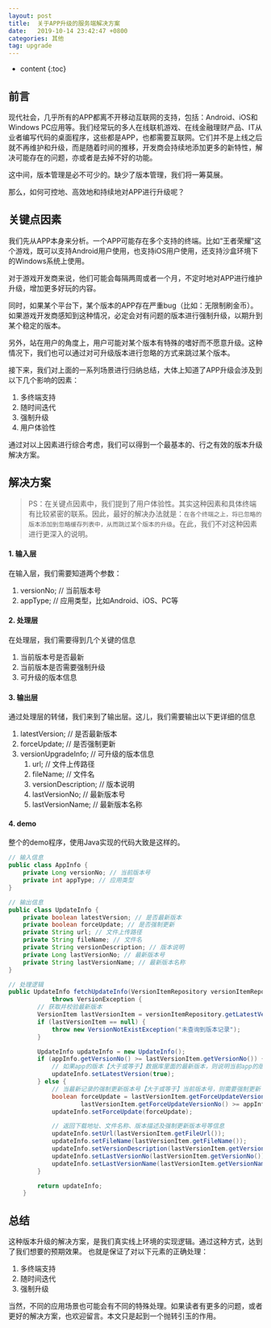 ```yaml
---
layout: post
title:  关于APP升级的服务端解决方案
date:   2019-10-14 23:42:47 +0800
categories: 其他
tag: upgrade
---
```


* content
{:toc}

## 前言

现代社会，几乎所有的APP都离不开移动互联网的支持，包括：Android、iOS和Windows PC应用等。我们经常玩的多人在线联机游戏、在线金融理财产品、IT从业者编写代码的桌面程序，这些都是APP，也都需要互联网。它们并不是上线之后就不再维护和升级，而是随着时间的推移，开发商会持续地添加更多的新特性，解决可能存在的问题，亦或者是去掉不好的功能。

这中间，版本管理是必不可少的。缺少了版本管理，我们将一筹莫展。

那么，如何可控地、高效地和持续地对APP进行升级呢？

## 关键点因素

我们先从APP本身来分析。一个APP可能存在多个支持的终端。比如“王者荣耀”这个游戏，既可以支持Android用户使用，也支持iOS用户使用，还支持沙盒环境下的Windows系统上使用。

对于游戏开发商来说，他们可能会每隔两周或者一个月，不定时地对APP进行维护升级，增加更多好玩的内容。

同时，如果某个平台下，某个版本的APP存在严重bug（比如：无限制刷金币）。如果游戏开发商感知到这种情况，必定会对有问题的版本进行强制升级，以期升到某个稳定的版本。

另外，站在用户的角度上，用户可能对某个版本有特殊的嗜好而不愿意升级。这种情况下，我们也可以通过对可升级版本进行忽略的方式来跳过某个版本。

接下来，我们对上面的一系列场景进行归纳总结，大体上知道了APP升级会涉及到以下几个影响的因素：

1. 多终端支持
2. 随时间迭代
3. 强制升级
4. 用户体验性

通过对以上因素进行综合考虑，我们可以得到一个最基本的、行之有效的版本升级解决方案。

## 解决方案

> PS：在关键点因素中，我们提到了用户体验性。其实这种因素和具体终端有比较紧密的联系。因此，最好的解决办法就是：`在各个终端之上，将已忽略的版本添加到忽略缓存列表中，从而跳过某个版本的升级`。在此，我们不对这种因素进行更深入的说明。

#### 1. 输入层

在输入层，我们需要知道两个参数：

1. versionNo; // 当前版本号
2. appType; // 应用类型，比如Android、iOS、PC等

#### 2. 处理层

在处理层，我们需要得到几个关键的信息

1. 当前版本号是否最新
2. 当前版本是否需要强制升级
3. 可升级的版本信息

#### 3. 输出层

通过处理层的转储，我们来到了输出层。这儿，我们需要输出以下更详细的信息

1. latestVersion; // 是否最新版本
2. forceUpdate; // 是否强制更新
3. versionUpgradeInfo; // 可升级的版本信息
    1. url; // 文件上传路径
    2. fileName; // 文件名
    3. versionDescription; // 版本说明
    4. lastVersionNo; // 最新版本号
    5. lastVersionName; // 最新版本名称

#### 4. demo

整个的demo程序，使用Java实现的代码大致是这样的。

```java
// 输入信息
public class AppInfo {
    private Long versionNo; // 当前版本号
    private int appType; // 应用类型
}

// 输出信息
public class UpdateInfo {
    private boolean latestVersion; // 是否最新版本
    private boolean forceUpdate; // 是否强制更新
    private String url; // 文件上传路径
    private String fileName; // 文件名
    private String versionDescription; // 版本说明
    private Long lastVersionNo; // 最新版本号
    private String lastVersionName; // 最新版本名称
}

// 处理逻辑
public UpdateInfo fetchUpdateInfo(VersionItemRepository versionItemRepository, AppInfo appInfo)
            throws VersionException {
        // 获取并校验最新版本
        VersionItem lastVersionItem = versionItemRepository.getLatestVersion(appInfo.getAppType());
        if (lastVersionItem == null) {
            throw new VersionNotExistException("未查询到版本记录");
        }

        UpdateInfo updateInfo = new UpdateInfo();
        if (appInfo.getVersionNo() >= lastVersionItem.getVersionNo()) {
            // 如果app的版本【大于或等于】数据库里面的最新版本，则说明当前app的版本已是最新
            updateInfo.setLatestVersion(true);
        } else {
            // 当最新记录的强制更新版本号【大于或等于】当前版本号，则需要强制更新
            boolean forceUpdate = lastVersionItem.getForceUpdateVersionNo() != null &&
                    lastVersionItem.getForceUpdateVersionNo() >= appInfo.getVersionNo();
            updateInfo.setForceUpdate(forceUpdate);

            // 返回下载地址、文件名称、版本描述及强制更新版本号等信息
            updateInfo.setUrl(lastVersionItem.getFileUrl());
            updateInfo.setFileName(lastVersionItem.getFileName());
            updateInfo.setVersionDescription(lastVersionItem.getVersionDescription());
            updateInfo.setLastVersionNo(lastVersionItem.getVersionNo());
            updateInfo.setLastVersionName(lastVersionItem.getVersionName());
        }

        return updateInfo;
    }
```

## 总结

这种版本升级的解决方案，是我们真实线上环境的实现逻辑。通过这种方式，达到了我们想要的预期效果。
也就是保证了对以下元素的正确处理：

1. 多终端支持
2. 随时间迭代
3. 强制升级

当然，不同的应用场景也可能会有不同的特殊处理。如果读者有更多的问题，或者更好的解决方案，也欢迎留言。本文只是起到一个抛转引玉的作用。